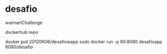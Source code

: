 # desafio
 walmartChallenge
 
 dockerhub repo
 
 docker pull 20120606/desafiowapp
 sudo docker run -p 80:8080 desafioapp
 8080/desafio
